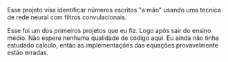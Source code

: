 Esse projeto visa identificar números escritos "a mão" usando uma tecnica de rede neural com filtros convulacionais.

Esse foi um dos primeiros projetos que eu fiz. Logo após sair do ensino médio. Não espere nenhuma qualidade de código aqui. Eu ainda não tinha estudado calculo, então as implementações das equações provavelmente estão erradas.
